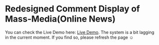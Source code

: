 # Redesigned Comment Display of Mass-Media(Online News)

You can check the Live Demo here: [Live Demo](https://inhwasong-b829e.web.app/).
The system is a bit lagging in the current moment. If you find so, please refresh the page ☺
